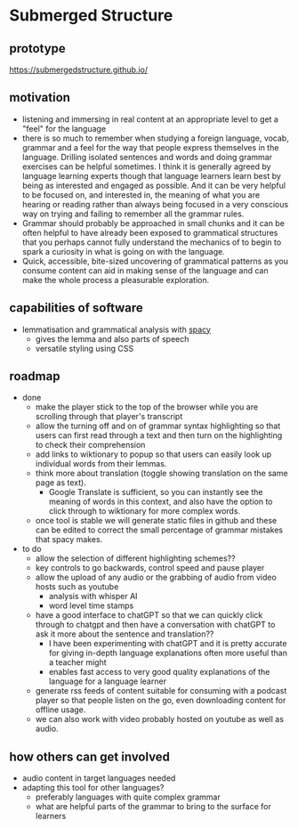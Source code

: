 # Submerged Structure

## prototype

<https://submergedstructure.github.io/>

## motivation

- listening and immersing in real content at an appropriate level to get a "feel" for the language
- there is so much to remember when studying a foreign language, vocab, grammar and a feel for the way that people express themselves in the language. Drilling isolated sentences and words and doing grammar exercises can be helpful sometimes. I think it is generally agreed by language learning experts though that language learners learn best by being as interested and engaged as possible. And it can be very helpful to be focused on, and interested in, the meaning of what you are hearing or reading rather than always being focused in a very conscious way on trying and failing to remember all the grammar rules.
- Grammar should probably be approached in small chunks and it can be often helpful to have already been exposed to grammatical structures that you perhaps cannot fully understand the mechanics of to begin to spark a curiosity in what is going on with the language.
- Quick, accessible, bite-sized uncovering of grammatical patterns as you consume content can aid in making sense of the language and can make the whole process a pleasurable exploration.

## capabilities of software

- lemmatisation and grammatical analysis with [spacy](https://spacy.io/)
  - gives the lemma and also parts of speech
  - versatile styling using CSS

## roadmap

- done
  - make the player stick to the top of the browser while you are scrolling through that player's transcript
  - allow the turning off and on of grammar syntax highlighting so that users can first read through a text and then turn on the highlighting to check their comprehension
  - add links to wiktionary to popup so that users can easily look up individual words from their lemmas.
  - think more about translation (toggle showing translation on the same page as text).
    - Google Translate is sufficient, so you can instantly see the meaning of words in this context, and also have the option to click through to wiktionary for more complex words.
  - once tool is stable we will generate static files in github and these can be edited to correct the small percentage of grammar mistakes that spacy makes.
- to do
  - allow the selection of different highlighting schemes??
  - key controls to go backwards, control speed and pause player
  - allow the upload of any audio or the grabbing of audio from video hosts such as youtube
    - analysis with whisper AI
    - word level time stamps
  - have a good interface to chatGPT so that we can quickly click through to chatgpt and then have a conversation with chatGPT to ask it more about the sentence and translation??
    - I have been experimenting with chatGPT and it is pretty accurate for giving in-depth language explanations often more useful than a teacher might
    - enables fast access to very good quality explanations of the language for a language learner
  - generate rss feeds of content suitable for consuming with a podcast player so that people listen on the go, even downloading content for offline usage.
  - we can also work with video probably hosted on youtube as well as audio.

## how others can get involved

- audio content in target languages needed
- adapting this tool for other languages?
  - preferably languages with quite complex grammar
  - what are helpful parts of the grammar to bring to the surface for learners
